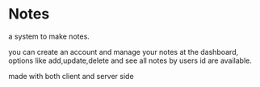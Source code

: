 # Notes

a system to make notes.

you can create an account and manage your notes at the dashboard, options like add,update,delete and see all notes by users id are available.

made with both client and server side




